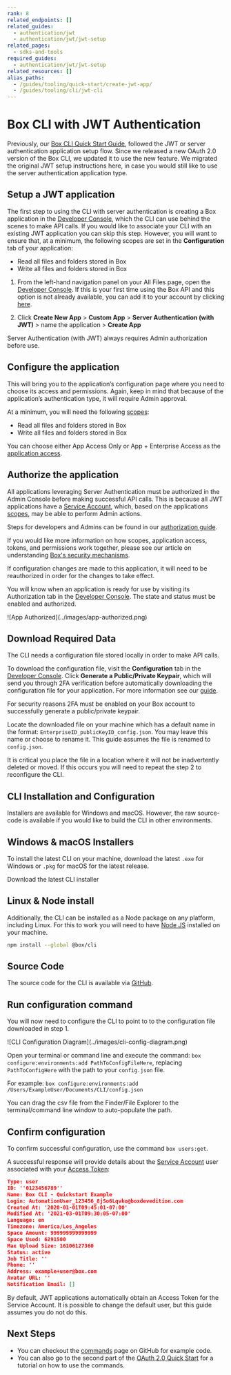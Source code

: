 ```yaml
---
rank: 8
related_endpoints: []
related_guides:
  - authentication/jwt
  - authentication/jwt/jwt-setup
related_pages:
  - sdks-and-tools
required_guides:
  - authentication/jwt/jwt-setup
related_resources: []
alias_paths:
  - /guides/tooling/quick-start/create-jwt-app/
  - /guides/tooling/cli/jwt-cli
---
```


# Box CLI with JWT Authentication

Previously, our [Box CLI Quick Start Guide][qs], followed the JWT or server
authentication application setup flow. Since we released a new OAuth 2.0
version of the Box CLI, we updated it to use the new feature. We migrated
the original JWT setup instructions here, in case you would still like
to use the server authentication application type.

## Setup a JWT application

The first step to using the CLI with server authentication is creating a Box
application in the
[Developer Console][dc], which the CLI can use behind the scenes to make API
calls. If you would like to associate your CLI with an existing JWT application
you can skip this step. However, you will want to ensure that, at a minimum, the
following scopes are set in the **Configuration** tab of your application:

- Read all files and folders stored in Box
- Write all files and folders stored in Box

1. From the left-hand navigation panel on your All Files page, open the [Developer Console][dc]. If this is your first time using the Box API and this option is not already available, you can add it to your account by clicking [here][dc].

2. Click **Create New App** > **Custom App** > **Server Authentication (with JWT)** > name the application > **Create App**

<Message warning>
  Server Authentication (with JWT) always requires Admin authorization before use.
</Message>

## Configure the application

This will bring you to the application’s configuration page where you need to
choose its access and permissions. Again, keep in mind that because of the
application’s authentication type, it will require Admin approval.

At a minimum, you will need the following [scopes][scopes]:

- Read all files and folders stored in Box
- Write all files and folders stored in Box

You can choose either App Access Only or App + Enterprise Access as the
[application access][aa].

## Authorize the application

All applications leveraging Server Authentication must be authorized in the
Admin Console before making successful API calls. This is because all JWT
applications have a [Service Account][sa], which, based on the applications
[scopes][scopes], may be able to perform Admin actions.

Steps for developers and Admins can be found in our [authorization guide][ag].

If you would like more information on how scopes, application access, tokens,
and permissions work together, please see our article on understanding
[Box's security mechanisms][blogpost].

<Message warning>
  If configuration changes are made to this application, it will need to be
  reauthorized in order for the changes to take effect.
</Message>

You will know when an application is ready for use by visiting its Authorization
tab in the [Developer Console][dc]. The state and status must be enabled and
authorized.

<ImageFrame center>
    ![App Authorized](../images/app-authorized.png)
</ImageFrame>

## Download Required Data

The CLI needs a configuration file stored locally in order to make API calls.

To download the configuration file, visit the **Configuration** tab in the
[Developer Console][dc]. Click **Generate a Public/Private Keypair**, which will
send you through 2FA verification before automatically downloading the
configuration file for your application. For more information see
our [guide][keypair].

<Message warning>
  For security reasons 2FA must be enabled on your Box account to successfully
  generate a public/private keypair.
</Message>

Locate the downloaded file on your machine which has a default name in the
format: `EnterpriseID_publicKeyID_config.json`. You may leave this name or
choose to rename it. This guide assumes the file is renamed to `config.json`.

<Message warning>
  It is critical you place the file in a location where it will not be
  inadvertently deleted or moved. If this occurs you will need to repeat the
  step 2 to reconfigure the CLI.
</Message>

## CLI Installation and Configuration

Installers are available for Windows and macOS. However, the raw source-code is
available if you would like to build the CLI in other environments.

## Windows & macOS Installers

To install the latest CLI on your machine, download the latest
`.exe` for Windows or `.pkg` for macOS for the latest release.

<CTA to="https://github.com/box/boxcli/releases">
  Download the latest CLI installer
</CTA>

## Linux & Node install

Additionally, the CLI can be installed as a Node package on any platform,
including Linux. For this to work you will need to have
[Node JS](https://nodejs.org/) installed on your machine.

```bash
npm install --global @box/cli
```

## Source Code

The source code for the CLI is available via [GitHub][cli].

## Run configuration command

You will now need to configure the CLI to point to to the configuration file
downloaded in step 1.

<ImageFrame center>
  ![CLI Configuration Diagram](../images/cli-config-diagram.png)
</ImageFrame>

<!--alex ignore execute-->

Open your terminal or command line and execute the
command: `box configure:environments:add PathToConfigFileHere`, replacing
`PathToConfigHere` with the path to your `config.json` file.

For example:
`box configure:environments:add /Users/ExampleUser/Documents/CLI/config.json`

<Message type='tip'>
  You can drag the csv file from the Finder/File Explorer to the
  terminal/command line window to auto-populate the path.
</Message>

## Confirm configuration

To confirm successful configuration, use the command `box users:get`.

A successful response will provide details about the [Service Account][sa] user
associated with your [Access Token][at]:

```json
Type: user
ID: ''0123456789''
Name: Box CLI - Quickstart Example
Login: AutomationUser_123456_8jSo6Lqvko@boxdevedition.com
Created At: '2020-01-01T09:45:01-07:00'
Modified At: '2021-03-01T09:30:05-07:00'
Language: en
Timezone: America/Los_Angeles
Space Amount: 999999999999999
Space Used: 6291500
Max Upload Size: 16106127360
Status: active
Job Title: ''
Phone: ''
Address: example+user@box.com
Avatar URL: ''
Notification Email: []
```

<Message type='tip'>
  By default, JWT applications automatically obtain an Access Token for the
  Service Account. It is possible to change the default user, but this guide
  assumes you do not do this.
</Message>

## Next Steps

- You can checkout the [commands][commands] page on GitHub for example code.
- You can also go to the second part of the [OAuth 2.0 Quick Start][three] for a tutorial on how to use the commands.

[cli]: https://github.com/box/boxcli
[auth]: g://authentication/jwt/without-sdk/
[at]: g://authentication/tokens/
<!-- i18n-enable localize-links -->
[dc]: https://account.box.com/developers/console
<!-- i18n-disable localize-links -->
[keypair]: g://authentication/jwt/jwt-setup/#public-and-private-key-pair
[sa]: page://platform/user-types/#service-account/
[scopes]: g://api-calls/permissions-and-errors/scopes/
[ag]: g://authorization/custom-app-approval/
<!-- i18n-enable localize-links -->
[blogpost]: https://medium.com/box-developer-blog/box-api-understanding-security-9fcad7b1d72e
<!-- i18n-disable localize-links -->
[scopes]: g://api-calls/permissions-and-errors/scopes/
[aa]: g://authentication/jwt/jwt-setup/#application-access
[three]: g://cli/quick-start/build-commands-help/
[four]: g://cli/quick-start/options-and-bulk-commands/
[cache]: https://github.com/box/boxcli/blob/master/docs/configure.md#box-configureenvironmentsupdate-name
[ac]: https://github.com/box/boxcli/blob/master/docs/autocomplete.md
[commands]: https://github.com/box/boxcli#command-topics
[qs]: g://cli/quick-start/
